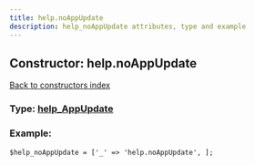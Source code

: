 ```yaml
---
title: help.noAppUpdate
description: help_noAppUpdate attributes, type and example
---
```

## Constructor: help.noAppUpdate  
[Back to constructors index](index.md)






### Type: [help\_AppUpdate](../types/help_AppUpdate.md)


### Example:

```
$help_noAppUpdate = ['_' => 'help.noAppUpdate', ];
```  

